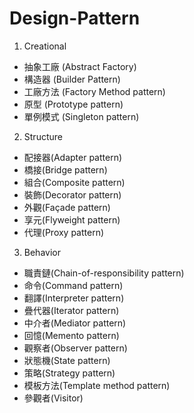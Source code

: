 # Design-Pattern

1. Creational

  * 抽象工廠 (Abstract Factory)
  * 構造器 (Builder Pattern)
  * 工廠方法 (Factory Method pattern)
  * 原型 (Prototype pattern)
  * 單例模式 (Singleton pattern)

2. Structure

  * 配接器(Adapter pattern)
  * 橋接(Bridge pattern)
  * 組合(Composite pattern)
  * 裝飾(Decorator pattern)
  * 外觀(Façade pattern)
  * 享元(Flyweight pattern)
  * 代理(Proxy pattern)

3. Behavior

  * 職責鏈(Chain-of-responsibility pattern)
  * 命令(Command pattern)
  * 翻譯(Interpreter pattern)
  * 疊代器(Iterator pattern)
  * 中介者(Mediator pattern)
  * 回憶(Memento pattern)
  * 觀察者(Observer pattern)
  * 狀態機(State pattern)
  * 策略(Strategy pattern)
  * 模板方法(Template method pattern)
  * 參觀者(Visitor)
